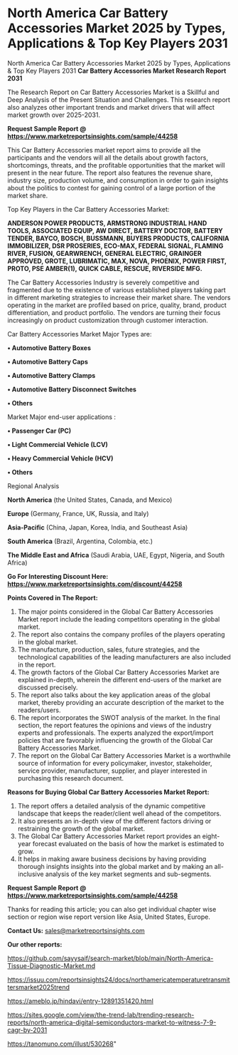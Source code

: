 # North America Car Battery Accessories Market 2025 by Types, Applications & Top Key Players 2031
North America Car Battery Accessories Market 2025 by Types, Applications & Top Key Players 2031
<strong>Car Battery Accessories Market Research Report 2031</strong>

The Research Report on Car Battery Accessories Market is a Skillful and Deep Analysis of the Present Situation and Challenges. This research report also analyzes other important trends and market drivers that will affect market growth over 2025-2031.

<strong>Request Sample Report @ <a href=https://www.marketreportsinsights.com/sample/44258>https://www.marketreportsinsights.com/sample/44258</a></strong>

This Car Battery Accessories market report aims to provide all the participants and the vendors will all the details about growth factors, shortcomings, threats, and the profitable opportunities that the market will present in the near future. The report also features the revenue share, industry size, production volume, and consumption in order to gain insights about the politics to contest for gaining control of a large portion of the market share.

Top Key Players in the Car Battery Accessories Market:

<strong>ANDERSON POWER PRODUCTS, ARMSTRONG INDUSTRIAL HAND TOOLS, ASSOCIATED EQUIP, AW DIRECT, BATTERY DOCTOR, BATTERY TENDER, BAYCO, BOSCH, BUSSMANN, BUYERS PRODUCTS, CALIFORNIA IMMOBILIZER, DSR PROSERIES, ECO-MAX, FEDERAL SIGNAL, FLAMING RIVER, FUSION, GEARWRENCH, GENERAL ELECTRIC, GRAINGER APPROVED, GROTE, LUBRIMATIC, MAX, NOVA, PHOENIX, POWER FIRST, PROTO, PSE AMBER(1), QUICK CABLE, RESCUE, RIVERSIDE MFG.</strong>

The Car Battery Accessories Industry is severely competitive and fragmented due to the existence of various established players taking part in different marketing strategies to increase their market share. The vendors operating in the market are profiled based on price, quality, brand, product differentiation, and product portfolio. The vendors are turning their focus increasingly on product customization through customer interaction.

Car Battery Accessories Market Major Types are:

<strong>•  Automotive Battery Boxes

•  Automotive Battery Caps

•  Automotive Battery Clamps

•  Automotive Battery Disconnect Switches

•  Others</strong>

Market Major end-user applications :

<strong>•  Passenger Car (PC)

•  Light Commercial Vehicle (LCV)

•  Heavy Commercial Vehicle (HCV)

•  Others</strong>

Regional Analysis

</u><strong><b>North America</b></strong> (the United States, Canada, and Mexico)

<strong><b>Europe </b></strong>(Germany, France, UK, Russia, and Italy)

<strong><b>Asia-Pacific</b></strong> (China, Japan, Korea, India, and Southeast Asia)

<strong><b>South America</b></strong> (Brazil, Argentina, Colombia, etc.)

<strong><b>The Middle East and Africa</b></strong> (Saudi Arabia, UAE, Egypt, Nigeria, and South Africa)

<strong>Go For Interesting Discount Here: <a href=https://www.marketreportsinsights.com/discount/44258>https://www.marketreportsinsights.com/discount/44258</a></strong>

<strong>Points Covered in The Report:</strong>
<ol>
  <li>The major points considered in the Global Car Battery Accessories Market report include the leading competitors operating in the global market.</li>
  <li>The report also contains the company profiles of the players operating in the global market.</li>
  <li>The manufacture, production, sales, future strategies, and the technological capabilities of the leading manufacturers are also included in the report.</li>
  <li>The growth factors of the Global Car Battery Accessories Market are explained in-depth, wherein the different end-users of the market are discussed precisely.</li>
  <li>The report also talks about the key application areas of the global market, thereby providing an accurate description of the market to the readers/users.</li>
  <li>The report incorporates the SWOT analysis of the market. In the final section, the report features the opinions and views of the industry experts and professionals. The experts analyzed the export/import policies that are favorably influencing the growth of the Global Car Battery Accessories Market.</li>
  <li>The report on the Global Car Battery Accessories Market is a worthwhile source of information for every policymaker, investor, stakeholder, service provider, manufacturer, supplier, and player interested in purchasing this research document.</li>
</ol>
<strong>Reasons for Buying Global Car Battery Accessories Market Report:</strong>

<ol>
  <li>The report offers a detailed analysis of the dynamic competitive landscape that keeps the reader/client well ahead of the competitors.</li>
  <li>It also presents an in-depth view of the different factors driving or restraining the growth of the global market.</li>
  <li>The Global Car Battery Accessories Market report provides an eight-year forecast evaluated on the basis of how the market is estimated to grow.</li>
  <li>It helps in making aware business decisions by having providing thorough insights insights into the global market and by making an all-inclusive analysis of the key market segments and sub-segments.</li>
</ol>
<strong>Request Sample Report @ <a href=https://www.marketreportsinsights.com/sample/44258>https://www.marketreportsinsights.com/sample/44258</a></strong>


Thanks for reading this article; you can also get individual chapter wise section or region wise report version like Asia, United States, Europe.

<strong>Contact Us:</strong>
sales@marketreportsinsights.com

<strong>Our other reports:</strong>

<a href=https://github.com/sayysaif/search-market/blob/main/North-America-Tissue-Diagnostic-Market.md>https://github.com/sayysaif/search-market/blob/main/North-America-Tissue-Diagnostic-Market.md</a>

<a href=https://issuu.com/reportsinsights24/docs/northamericatemperaturetransmittersmarket2025trend>https://issuu.com/reportsinsights24/docs/northamericatemperaturetransmittersmarket2025trend</a>

<a href=https://ameblo.jp/hindavi/entry-12891351420.html>https://ameblo.jp/hindavi/entry-12891351420.html</a>

<a href=https://sites.google.com/view/the-trend-lab/trending-research-reports/north-america-digital-semiconductors-market-to-witness-7-9-cagr-by-2031>https://sites.google.com/view/the-trend-lab/trending-research-reports/north-america-digital-semiconductors-market-to-witness-7-9-cagr-by-2031</a>

<a href=https://tanomuno.com/illust/530268>https://tanomuno.com/illust/530268</a>"
